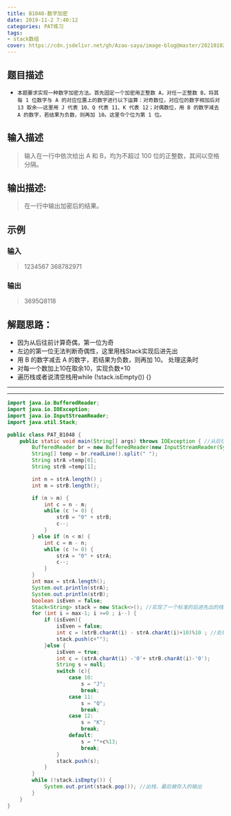 ```yaml
---
title: B1048-数字加密
date: 2019-11-2 7:40:12 
categories: PAT练习
tags:
- stack数组
cover: https://cdn.jsdelivr.net/gh/Azao-saya/image-blog@master/20210102/id=69606244.rzhzf5abaxs.png
---
```


## 题目描述 <!--more-->

-     本题要求实现一种数字加密方法。首先固定一个加密用正整数 A，对任一正整数 B，将其每 1 位数字与 A 的对应位置上的数字进行以下运算：对奇数位，对应位的数字相加后对 13 取余——这里用 J 代表 10、Q 代表 11、K 代表 12；对偶数位，用 B 的数字减去 A 的数字，若结果为负数，则再加 10。这里令个位为第 1 位。 

## 输入描述

>输入在一行中依次给出 A 和 B，均为不超过 100 位的正整数，其间以空格分隔。 

## 输出描述:

>在一行中输出加密后的结果。 

## 示例

### 输入

> 1234567 368782971

### 输出

> 3695Q8118

## 解题思路：

-  因为从后往前计算奇偶，第一位为奇
-  左边的第一位无法判断奇偶性，这里用栈Stack实现后进先出
-   用 B 的数字减去 A 的数字，若结果为负数，则再加 10。 处理这条时
-  对每一个数加上10在取余10，实现负数+10
-  遍历栈或者说清空栈用while (!stack.isEmpty()) {}

---

---



```java
import java.io.BufferedReader;
import java.io.IOException;
import java.io.InputStreamReader;
import java.util.Stack;

public class PAT_B1048 {
    public static void main(String[] args) throws IOException { //从后往前计算奇偶，第一位为奇
        BufferedReader br = new BufferedReader(new InputStreamReader(System.in));
        String[] temp = br.readLine().split(" ");
        String strA =temp[0];
        String strB =temp[1];

        int n = strA.length() ;
        int m = strB.length();

        if (n > m) {
            int c = n - m;
            while (c != 0) {
                strB = "0" + strB;
                c--;
            }
        } else if (n < m) {
            int c = m - n;
            while (c != 0) {
                strA = "0" + strA;
                c--;
            }
        }
        int max = strA.length();
        System.out.println(strA);
        System.out.println(strB);
        boolean isEven = false;
        Stack<String> stack = new Stack<>(); //实现了一个标准的后进先出的栈。逆序输出
        for (int i = max-1; i >=0 ; i--) {
            if (isEven){
                isEven = false;
                int c = (strB.charAt(i) - strA.charAt(i)+10)%10 ; //处理负数
                stack.push(c+"");
            }else {
                isEven = true;
                int c = (strA.charAt(i) -'0'+ strB.charAt(i)-'0');
                String s = null;
                switch (c){
                    case 10:
                        s = "J";
                        break;
                    case 11:
                        s = "Q";
                        break;
                    case 12:
                        s = "K";
                        break;
                    default:
                        s = ""+c%13;
                        break;
                }
                stack.push(s);
            }
        }
        while (!stack.isEmpty()) {
            System.out.print(stack.pop()); //出栈，最后被存入的输出
        }
    }
}
```

